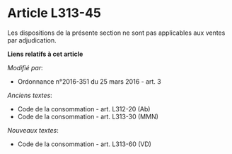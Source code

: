 # Article L313-45

Les dispositions de la présente section ne sont pas applicables aux ventes par adjudication.

**Liens relatifs à cet article**

_Modifié par_:

  - Ordonnance n°2016-351 du 25 mars 2016 - art. 3

_Anciens textes_:

  - Code de la consommation - art. L312-20 (Ab)
  - Code de la consommation - art. L313-30 (MMN)

_Nouveaux textes_:

  - Code de la consommation - art. L313-60 (VD)

